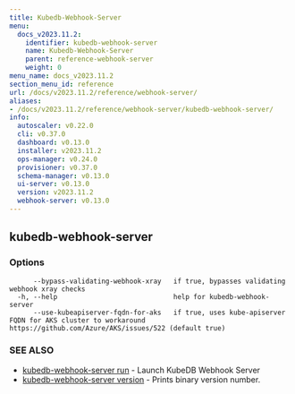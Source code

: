 ```yaml
---
title: Kubedb-Webhook-Server
menu:
  docs_v2023.11.2:
    identifier: kubedb-webhook-server
    name: Kubedb-Webhook-Server
    parent: reference-webhook-server
    weight: 0
menu_name: docs_v2023.11.2
section_menu_id: reference
url: /docs/v2023.11.2/reference/webhook-server/
aliases:
- /docs/v2023.11.2/reference/webhook-server/kubedb-webhook-server/
info:
  autoscaler: v0.22.0
  cli: v0.37.0
  dashboard: v0.13.0
  installer: v2023.11.2
  ops-manager: v0.24.0
  provisioner: v0.37.0
  schema-manager: v0.13.0
  ui-server: v0.13.0
  version: v2023.11.2
  webhook-server: v0.13.0
---
```


## kubedb-webhook-server



### Options

```
      --bypass-validating-webhook-xray   if true, bypasses validating webhook xray checks
  -h, --help                             help for kubedb-webhook-server
      --use-kubeapiserver-fqdn-for-aks   if true, uses kube-apiserver FQDN for AKS cluster to workaround https://github.com/Azure/AKS/issues/522 (default true)
```

### SEE ALSO

* [kubedb-webhook-server run](/docs/v2023.11.2/reference/webhook-server/kubedb-webhook-server_run)	 - Launch KubeDB Webhook Server
* [kubedb-webhook-server version](/docs/v2023.11.2/reference/webhook-server/kubedb-webhook-server_version)	 - Prints binary version number.

